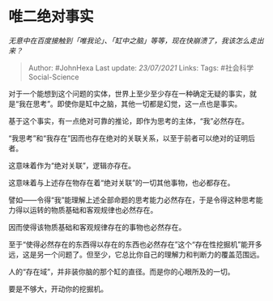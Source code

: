 # 唯二绝对事实
*无意中在百度接触到「唯我论」、「缸中之脑」等等，现在快崩溃了，我该怎么走出来？*

> Author: #JohnHexa
Last update: *23/07/2021* 
Links:
Tags:  #社会科学Social-Science



对于一个能想到这个问题的实体，世界上至少至少存在一种确定无疑的事实，就是“我在思考”。即使你是缸中之脑，其他一切都是幻觉，这一点也是事实。

基于这个事实，有一点绝对可靠的推论，即作为思考的主体，“我”必然存在。

“我思考”和“我存在”因而也存在绝对的关联关系，以至于前者可以绝对的证明后者。

这意味着作为“绝对关联”，逻辑亦存在。

这意味着与上述存在物存在着“绝对关联”的一切其他事物，也必都存在。

譬如——令得“我”能理解上述全部命题的思考能力必然存在，于是令得这种思考能力得以运转的物质基础和客观规律也必然存在。

因而使得该物质基础和客观规律存在的事物也必然存在。

至于“使得必然存在的东西得以存在的东西也必然存在”这个“存在性挖掘机”能开多远，这是另一个问题了。但至少，它总比你自己的理解力和判断力的覆盖范围远。

人的“存在域”，并非装你脑的那个缸的直径。而是你的心眼所及的一切。

要是不够大，开动你的挖掘机。



